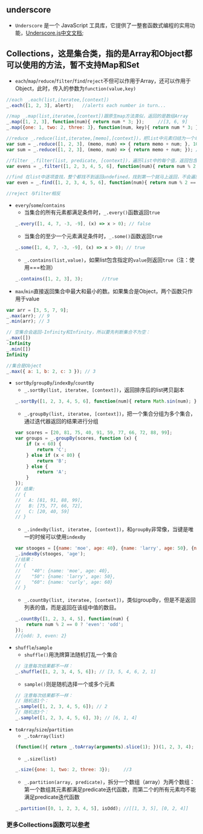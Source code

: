 ## underscore
- `Underscore` 是一个 JavaScript 工具库，它提供了一整套函数式编程的实用功能，[Underscore.js中文文档](http://www.bootcss.com/p/underscore/);

## Collections，这是集合类，指的是Array和Object都可以使用的方法，暂不支持Map和Set
- `each`/`map`/`reduce`/`filter`/`find`/`reject`不但可以作用于Array，还可以作用于Object，此时，传入的参数为`function(value,key)`
```javascript
//each _.each(list,iteratee,[context])
_.each([1, 2, 3], alert);   //alerts each number in turn...

//map _.map(list,iteratee,[context])跟原生map方法类似，返回的是数组Array
_.map([1, 2, 3], function(num){ return num * 3; });     //[3, 6, 9]
_.map({one: 1, two: 2, three: 3}, function(num, key){ return num * 3; }); //[3, 6, 9]

//reduce _.reduce(list,iteratee,[memo],[context])，把list中元素归结为一个单独的数值。若没有memo传递给reduce的初始调用，第一个元素将取代传递给列表中下一个元素调用函数的memo参数。
var sum = _.reduce([1, 2, 3], (memo, num) => { return memo + num; }, 10); //16
var sum = _.reduce([1, 2, 3], (memo, num) => { return memo + num; }); //6

//filter _.filter(list, predicate, [context])，遍历list中的每个值，返回包含所有通过predicate真值检测的元素值。
var evens = _.filter([1, 2, 3, 4, 5, 6], function(num){ return num % 2 == 0; }); //[2, 4, 6]

//find 在list中逐项查找，整个都找不到返回undefined，找到第一个就马上返回，不会遍历整个   list
var even = _.find([1, 2, 3, 4, 5, 6], function(num){ return num % 2 == 0; }); //2

//reject 与filter相反
```
- `every`/`some`/`contains`
    - 当集合的所有元素都满足条件时，`_.every()`函数返回`true`
    ```javascript
    _.every([1, 4, 7, -3, -9], (x) => x > 0); // false
    ```
    - 当集合的至少一个元素满足条件时，`_.some()`函数返回`true`
    ```javascript
    _.some([1, 4, 7, -3, -9], (x) => x > 0); // true
    ```
    - `_.contains(list,value)`，如果list包含指定的`value`则返回`true`（注：使用===检测）
    ```javascript
    _.contains([1, 2, 3], 3);       //true
    ```
- `max`/`min`直接返回集合中最大和最小的数。如果集合是Object，两个函数只作用于value
```javascript
var arr = [3, 5, 7, 9];
_.max(arr); // 9
_.min(arr); // 3

// 空集合会返回-Infinity和Infinity，所以要先判断集合不为空：
_.max([])
-Infinity
_.min([])
Infinity

//集合是Object
_.max({ a: 1, b: 2, c: 3 }); // 3   
```
- `sortBy`/`groupBy`/`indexBy`/`countBy`
    - `_.sortBy(list, iteratee, [context])`，返回排序后的list拷贝副本
    ```javascript
    _.sortBy([1, 2, 3, 4, 5, 6], function(num){ return Math.sin(num); });   //[5, 4, 6, 3, 1, 2]
    ```
    - `_.groupBy(list, iteratee, [context])`，把一个集合分组为多个集合，通过迭代器返回的结果进行分组
    ```javascript
    var scores = [20, 81, 75, 40, 91, 59, 77, 66, 72, 88, 99];
    var groups = _.groupBy(scores, function (x) {
        if (x < 60) {
            return 'C';
        } else if (x < 80) {
            return 'B';
        } else {
            return 'A';
        }
    });
    // 结果:
    // {
    //   A: [81, 91, 88, 99],
    //   B: [75, 77, 66, 72],
    //   C: [20, 40, 59]
    // }
    ```
    - `_.indexBy(list, iteratee, [context])`，和`groupBy`非常像，当键是唯一的时候可以使用`indexBy`
    ```javascript
    var stooges = [{name: 'moe', age: 40}, {name: 'larry', age: 50}, {name: 'curly', age: 60}];
    _.indexBy(stooges, 'age');
    //结果：
    // {
    //    "40": {name: 'moe', age: 40},
    //    "50": {name: 'larry', age: 50},
    //    "60": {name: 'curly', age: 60}
    // }
    ```
    - `_.countBy(list, iteratee, [context])`，类似groupBy，但是不是返回列表的值，而是返回在该组中值的数目。
    ```javascript
    _.countBy([1, 2, 3, 4, 5], function(num) {
        return num % 2 == 0 ? 'even': 'odd';
    });
    //{odd: 3, even: 2}
    ```
- `shuffle`/`sample`
    - `shuffle()`用洗牌算法随机打乱一个集合
    ```javascript
    // 注意每次结果都不一样：
    _.shuffle([1, 2, 3, 4, 5, 6]); // [3, 5, 4, 6, 2, 1]
    ```
    - `sample()`则是随机选择一个或多个元素
    ```javascript
    // 注意每次结果都不一样：
    // 随机选1个：
    _.sample([1, 2, 3, 4, 5, 6]); // 2
    // 随机选3个：
    _.sample([1, 2, 3, 4, 5, 6], 3); // [6, 1, 4]
    ```
- `toArray`/`size`/`partition`
    - `_.toArray(list)`
    ```javascript
    (function(){ return _.toArray(arguments).slice(1); })(1, 2, 3, 4); //[2,3,4]
    ```
    - `_.size(list)`
    ```javascript
    _.size({one: 1, two: 2, three: 3});     //3
    ```
    - `_.partition(array, predicate)`，拆分一个数组（array）为两个数组：第一个数组其元素都满足predicate迭代函数，而第二个的所有元素均不能满足predicate迭代函数
    ```javascript
    _.partition([0, 1, 2, 3, 4, 5], isOdd); //[[1, 3, 5], [0, 2, 4]]
    ```
### 更多Collections函数可以[参考](http://underscorejs.org/#collections)